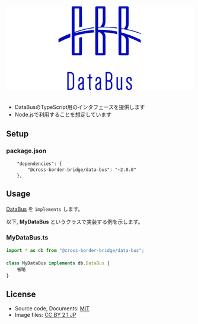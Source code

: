 # <p align="center"><img src="title.png"/></p>
- DataBusのTypeScript用のインタフェースを提供します
- Node.jsで利用することを想定しています

## Setup
### package.json
```
    "dependencies": {
        "@cross-border-bridge/data-bus": "~2.0.0"
    },
```

## Usage
[DataBus](src/DataBus.ts) を `implements` します。

以下, __MyDataBus__ というクラスで実装する例を示します。

### MyDataBus.ts
```typescript
import * as db from "@cross-border-bridge/data-bus";

class MyDataBus implements db.DataBus {
    省略
}
```

## License
- Source code, Documents: [MIT](LICENSE)
- Image files: [CC BY 2.1 JP](https://creativecommons.org/licenses/by/2.1/jp/)

